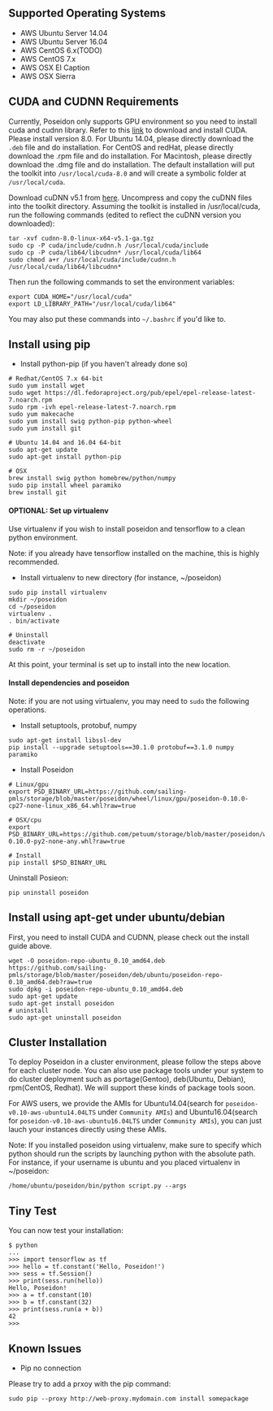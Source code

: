 ## Supported Operating Systems
  - AWS Ubuntu Server 14.04
  - AWS Ubuntu Server 16.04
  - AWS CentOS 6.x(TODO)
  - AWS CentOS 7.x
  - AWS OSX EI Caption
  - AWS OSX Sierra


## CUDA and CUDNN Requirements

Currently, Poseidon only supports GPU environment so you need to install cuda and cudnn library. Refer to this [link](https://developer.nvidia.com/cuda-downloads) to download and install CUDA. Please install version 8.0. For Ubuntu 14.04, please directly download the `.deb` file and do installation. For CentOS and redHat, please directly download the  .rpm file and do installation. For Macintosh, please directly download the .dmg file and do installation. The default installation will put the toolkit into `/usr/local/cuda-8.0` and will create a symbolic folder at `/usr/local/cuda`.

Download cuDNN v5.1 from [here](https://developer.nvidia.com/cudnn). Uncompress and copy the cuDNN files into the toolkit directory. Assuming the toolkit is installed in /usr/local/cuda, run the following commands (edited to reflect the cuDNN version you downloaded):
```
tar -xvf cudnn-8.0-linux-x64-v5.1-ga.tgz
sudo cp -P cuda/include/cudnn.h /usr/local/cuda/include
sudo cp -P cuda/lib64/libcudnn* /usr/local/cuda/lib64
sudo chmod a+r /usr/local/cuda/include/cudnn.h /usr/local/cuda/lib64/libcudnn*
```

Then run the following commands to set the environment variables:
```
export CUDA_HOME="/usr/local/cuda"
export LD_LIBRARY_PATH="/usr/local/cuda/lib64"
```
You may also put these commands into `~/.bashrc` if you'd like to.

## Install using pip

- Install python-pip (if you haven't already done so)

```
# Redhat/CentOS 7.x 64-bit
sudo yum install wget
sudo wget https://dl.fedoraproject.org/pub/epel/epel-release-latest-7.noarch.rpm
sudo rpm -ivh epel-release-latest-7.noarch.rpm
sudo yum makecache
sudo yum install swig python-pip python-wheel
sudo yum install git

# Ubuntu 14.04 and 16.04 64-bit
sudo apt-get update
sudo apt-get install python-pip

# OSX
brew install swig python homebrew/python/numpy
sudo pip install wheel paramiko
brew install git
```

#### OPTIONAL: Set up virtualenv

Use virtualenv if you wish to install poseidon and tensorflow to a clean python environment. 

Note: if you already have tensorflow installed on the machine, this is highly recommended.

- Install virtualenv to new directory (for instance, ~/poseidon)
```
sudo pip install virtualenv
mkdir ~/poseidon
cd ~/poseidon
virtualenv .
. bin/activate

# Uninstall
deactivate
sudo rm -r ~/poseidon
```

At this point, your terminal is set up to install into the new location.

#### Install dependencies and poseidon
Note: if you are not using virtualenv, you may need to `sudo` the following operations.

- Install setuptools, protobuf, numpy
```
sudo apt-get install libssl-dev
pip install --upgrade setuptools==30.1.0 protobuf==3.1.0 numpy paramiko
```

- Install Poseidon
```
# Linux/gpu
export PSD_BINARY_URL=https://github.com/sailing-pmls/storage/blob/master/poseidon/wheel/linux/gpu/poseidon-0.10.0-cp27-none-linux_x86_64.whl?raw=true

# OSX/cpu
export PSD_BINARY_URL=https://github.com/petuum/storage/blob/master/poseidon/wheel/mac/cpu/poseidon-0.10.0-py2-none-any.whl?raw=true

# Install
pip install $PSD_BINARY_URL
```

Uninstall Posieon:
```
pip uninstall poseidon
```

## Install using apt-get under ubuntu/debian
First, you need to install CUDA and CUDNN, please check out the install guide above.

```
wget -O poseidon-repo-ubuntu_0.10_amd64.deb https://github.com/sailing-pmls/storage/blob/master/poseidon/deb/ubuntu/poseidon-repo-0.10_amd64.deb?raw=true
sudo dpkg -i poseidon-repo-ubuntu_0.10_amd64.deb
sudo apt-get update
sudo apt-get install poseidon
# uninstall
sudo apt-get uninstall poseidon
```

## Cluster Installation
To deploy Poseidon in a cluster environment, please follow the steps above for each cluster node. You can also use package tools under your system to do cluster deployment such as portage(Gentoo), deb(Ubuntu, Debian), rpm(CentOS, Redhat). We will support these kinds of package tools soon.

For AWS users, we provide the AMIs for Ubuntu14.04(search for `poseidon-v0.10-aws-ubuntu14.04LTS` under `Community AMIs`) and Ubuntu16.04(search for `poseidon-v0.10-aws-ubuntu16.04LTS` under `Community AMIs`), you can just lauch your instances directly using these AMIs.

Note: If you installed poseidon using virtualenv, make sure to specify which python should run the scripts by launching python with the absolute path. For instance, if your username is ubuntu and you placed virtualenv in ~/poseidon:

```
/home/ubuntu/poseidon/bin/python script.py --args
```

## Tiny Test
You can now test your installation:
```
$ python
...
>>> import tensorflow as tf
>>> hello = tf.constant('Hello, Poseidon!')
>>> sess = tf.Session()
>>> print(sess.run(hello))
Hello, Poseidon!
>>> a = tf.constant(10)
>>> b = tf.constant(32)
>>> print(sess.run(a + b))
42
>>>
```

## Known Issues

- Pip no connection

Please try to add a prxoy with the pip command:
```
sudo pip --proxy http://web-proxy.mydomain.com install somepackage
```
